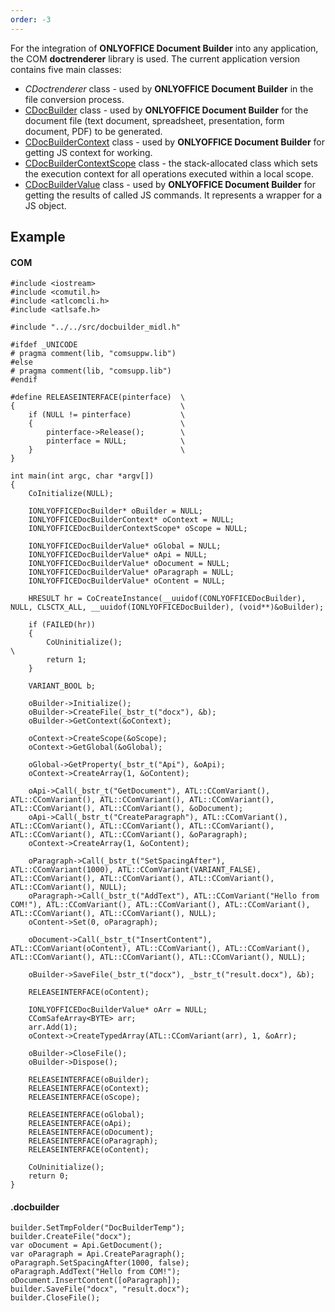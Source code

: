 ```yaml
---
order: -3
---
```


For the integration of **ONLYOFFICE Document Builder** into any application, the COM **doctrenderer** library is used. The current application version contains five main classes:

* *CDoctrenderer* class - used by **ONLYOFFICE Document Builder** in the file conversion process.
* [CDocBuilder](/docbuilder/integrationapi/com/cdocbuilder) class - used by **ONLYOFFICE Document Builder** for the document file (text document, spreadsheet, presentation, form document, PDF) to be generated.
* [CDocBuilderContext](/docbuilder/integrationapi/com/cdocbuildercontext) class - used by **ONLYOFFICE Document Builder** for getting JS context for working.
* [CDocBuilderContextScope](/docbuilder/integrationapi/com/cdocbuildercontextscope) class - the stack-allocated class which sets the execution context for all operations executed within a local scope.
* [CDocBuilderValue](/docbuilder/integrationapi/com/cdocbuildervalue) class - used by **ONLYOFFICE Document Builder** for getting the results of called JS commands. It represents a wrapper for a JS object.

## Example

#### COM

```
#include <iostream>
#include <comutil.h>
#include <atlcomcli.h>
#include <atlsafe.h>

#include "../../src/docbuilder_midl.h"

#ifdef _UNICODE
# pragma comment(lib, "comsuppw.lib")
#else
# pragma comment(lib, "comsupp.lib")
#endif

#define RELEASEINTERFACE(pinterface)  \
{                                     \
    if (NULL != pinterface)           \
    {                                 \
        pinterface->Release();        \
        pinterface = NULL;            \
    }                                 \
}

int main(int argc, char *argv[])
{
	CoInitialize(NULL);

	IONLYOFFICEDocBuilder* oBuilder = NULL;
	IONLYOFFICEDocBuilderContext* oContext = NULL;
	IONLYOFFICEDocBuilderContextScope* oScope = NULL;

	IONLYOFFICEDocBuilderValue* oGlobal = NULL;
	IONLYOFFICEDocBuilderValue* oApi = NULL;
	IONLYOFFICEDocBuilderValue* oDocument = NULL;
	IONLYOFFICEDocBuilderValue* oParagraph = NULL;
	IONLYOFFICEDocBuilderValue* oContent = NULL;

	HRESULT hr = CoCreateInstance(__uuidof(CONLYOFFICEDocBuilder), NULL, CLSCTX_ALL, __uuidof(IONLYOFFICEDocBuilder), (void**)&oBuilder);

	if (FAILED(hr))
	{
		CoUninitialize();                                             \
		return 1;
	}

	VARIANT_BOOL b;

	oBuilder->Initialize();
	oBuilder->CreateFile(_bstr_t("docx"), &b);
	oBuilder->GetContext(&oContext);

	oContext->CreateScope(&oScope);
	oContext->GetGlobal(&oGlobal);

	oGlobal->GetProperty(_bstr_t("Api"), &oApi);
	oContext->CreateArray(1, &oContent);

	oApi->Call(_bstr_t("GetDocument"), ATL::CComVariant(), ATL::CComVariant(), ATL::CComVariant(), ATL::CComVariant(), ATL::CComVariant(), ATL::CComVariant(), &oDocument);
	oApi->Call(_bstr_t("CreateParagraph"), ATL::CComVariant(), ATL::CComVariant(), ATL::CComVariant(), ATL::CComVariant(), ATL::CComVariant(), ATL::CComVariant(), &oParagraph);
	oContext->CreateArray(1, &oContent);
	
	oParagraph->Call(_bstr_t("SetSpacingAfter"), ATL::CComVariant(1000), ATL::CComVariant(VARIANT_FALSE), ATL::CComVariant(), ATL::CComVariant(), ATL::CComVariant(), ATL::CComVariant(), NULL);
	oParagraph->Call(_bstr_t("AddText"), ATL::CComVariant("Hello from COM!"), ATL::CComVariant(), ATL::CComVariant(), ATL::CComVariant(), ATL::CComVariant(), ATL::CComVariant(), NULL);
	oContent->Set(0, oParagraph);

	oDocument->Call(_bstr_t("InsertContent"), ATL::CComVariant(oContent), ATL::CComVariant(), ATL::CComVariant(), ATL::CComVariant(), ATL::CComVariant(), ATL::CComVariant(), NULL);

	oBuilder->SaveFile(_bstr_t("docx"), _bstr_t("result.docx"), &b);

	RELEASEINTERFACE(oContent);

	IONLYOFFICEDocBuilderValue* oArr = NULL;
	CComSafeArray<BYTE> arr;
	arr.Add(1);
	oContext->CreateTypedArray(ATL::CComVariant(arr), 1, &oArr);

	oBuilder->CloseFile();
	oBuilder->Dispose();

	RELEASEINTERFACE(oBuilder);
	RELEASEINTERFACE(oContext);
	RELEASEINTERFACE(oScope);

	RELEASEINTERFACE(oGlobal);
	RELEASEINTERFACE(oApi);
	RELEASEINTERFACE(oDocument);
	RELEASEINTERFACE(oParagraph);
	RELEASEINTERFACE(oContent);

	CoUninitialize();
	return 0;
}
```

#### .docbuilder

```
builder.SetTmpFolder("DocBuilderTemp");
builder.CreateFile("docx");
var oDocument = Api.GetDocument();
var oParagraph = Api.CreateParagraph();
oParagraph.SetSpacingAfter(1000, false);
oParagraph.AddText("Hello from COM!");
oDocument.InsertContent([oParagraph]);
builder.SaveFile("docx", "result.docx");
builder.CloseFile();
```
